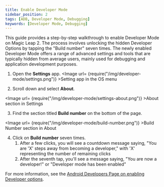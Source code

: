 ```yaml
---
title: Enable Developer Mode
sidebar_position: 2
tags: [ADB, Developer Mode, Debugging]
keywords: [Developer Mode, Debugging]
---
```


This guide provides a step-by-step walkthrough to enable Developer Mode on Magic Leap 2. The process involves unlocking the hidden Developer Options by tapping the "Build number" seven times. The newly enabled Developer Mode offers a range of advanced settings and tools that are typically hidden from average users, mainly used for debugging and application development purposes.

1. Open the **Settings** app.
<Image url= {require("/img/developer-mode/settings.png")} >Setting app in the OS menu</Image>

1. Scroll down and select **About**.

<Image url= {require("/img/developer-mode/settings-about.png")} >About section in Settings</Image>

3. Find the section titled **Build number** on the bottom of the page.

<Image url= {require("/img/developer-mode/build-number.png")} >Build Number section in About</Image>

4. Click on **Build number** seven times.
   1. After a few clicks, you will see a countdown message saying, "You are 'X' steps away from becoming a developer," with 'X' representing the number of remaining clicks
   2. After the seventh tap, you'll see a message saying, "You are now a developer!" or "Developer mode has been enabled"

For more information, see the [Android Developers Page on enabling Developer options](https://developer.android.com/studio/debug/dev-options).

